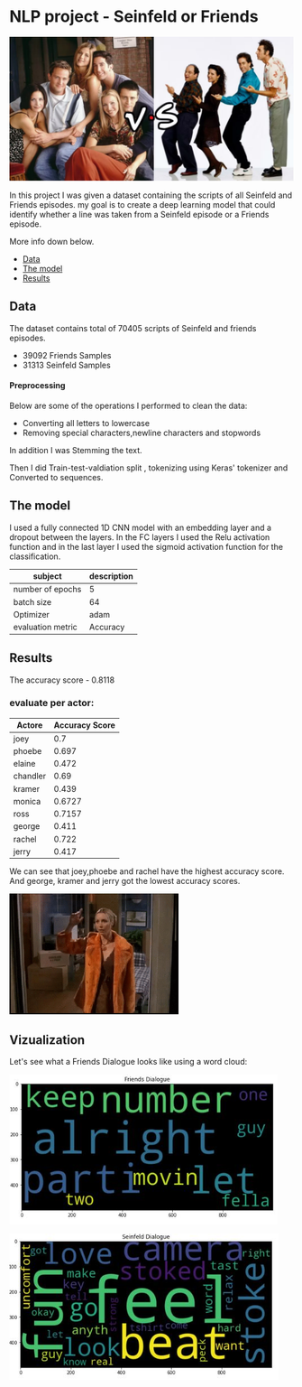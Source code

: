 # NLP project - Seinfeld or Friends

![cc!](https://github.com/Brit771/NLP-project-Seinfeld-or-Friends-/blob/main/assets/Friends-vs-Seinfeld-Rivalry.JPG?raw=true)

In this project I was given a dataset containing the scripts of all Seinfeld and Friends episodes.
my goal is to create a deep learning model that could identify whether a line was taken from a Seinfeld episode or a Friends episode.

More info down below.

* [Data](https://github.com/Brit771/NLP-project-Seinfeld-or-Friends-/edit/main/README.md#data)
* [The model](https://github.com/Brit771/NLP-project-Seinfeld-or-Friends-/edit/main/README.md#the-model)
* [Results](https://github.com/Brit771/NLP-project-Seinfeld-or-Friends-/edit/main/README.md#results)

## Data
The dataset contains total of 70405 scripts of Seinfeld and friends episodes.
* 39092 Friends Samples
* 31313 Seinfeld Samples

#### Preprocessing
Below are some of the operations I performed to clean the data:
* Converting all letters to lowercase
* Removing special characters,newline characters and stopwords

In addition I was Stemming the text.

Then I did Train-test-valdiation split , tokenizing using Keras' tokenizer and Converted to sequences.

## The model

I used a fully connected 1D CNN model with an embedding layer and a dropout between the layers.
In the FC layers I used the Relu activation function and in the last layer I used the sigmoid  activation function for the classification.

| subject  | description |
| ------------- | ------------- |
| number of epochs | 5 | 
| batch size |64 | 
| Optimizer | adam | 
| evaluation metric | Accuracy | 

## Results

The accuracy score - 0.8118

### evaluate per actor:

| Actore  | Accuracy Score |
| ------------- | ------------- |
| joey| 0.7 | 
| phoebe | 0.697 | 
| elaine | 0.472 | 
| chandler | 0.69 | 
| kramer |  0.439 | 
| monica | 0.6727 | 
| ross | 0.7157 | 
| george | 0.411 | 
| rachel | 0.722 | 
| jerry | 0.417 | 

We can see that joey,phoebe and rachel have the highest accuracy score. And george, kramer and jerry got the lowest accuracy scores.

![ps!](https://github.com/Brit771/NLP-project-Seinfeld-or-Friends-/blob/main/assets/Phoebe%20Shocked.gif)

## Vizualization

Let's see what a Friends Dialogue looks like using a word cloud:

![f!](https://github.com/Brit771/NLP-project-Seinfeld-or-Friends-/blob/main/assets/Friends%20Dialogue.JPG)

![s!](https://github.com/Brit771/NLP-project-Seinfeld-or-Friends-/blob/main/assets/Seinfeld%20Dialogue.JPG)






